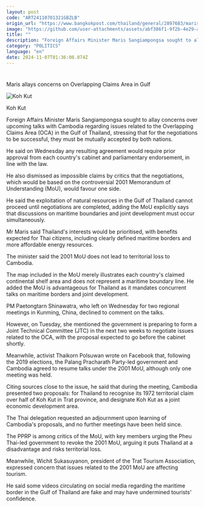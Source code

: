 ```yaml
---
layout: post
code: "ART24110701321GBZLB"
origin_url: "https://www.bangkokpost.com/thailand/general/2897683/maris-allays-concerns-on-overlapping-claims-area-in-gulf"
image: "https://github.com/user-attachments/assets/abf386f1-9f2b-4e29-a19d-87f27c1de9c3"
title: ""
description: "Foreign Affairs Minister Maris Sangiampongsa sought to allay concerns over upcoming talks with Cambodia regarding issues related to the Overlapping Claims Area (OCA) in the Gulf of Thailand, stressing that for the negotiations to be successful, they must be mutually accepted by both nations."
category: "POLITICS"
language: "en"
date: 2024-11-07T01:36:08.074Z
---
```


# 

Maris allays concerns on Overlapping Claims Area in Gulf

![Koh Kut](https://github.com/user-attachments/assets/6727006e-2752-402a-a2b0-6c8fbd2ed309)

Koh Kut

Foreign Affairs Minister Maris Sangiampongsa sought to allay concerns over upcoming talks with Cambodia regarding issues related to the Overlapping Claims Area (OCA) in the Gulf of Thailand, stressing that for the negotiations to be successful, they must be mutually accepted by both nations.

He said on Wednesday any resulting agreement would require prior approval from each country's cabinet and parliamentary endorsement, in line with the law.

He also dismissed as impossible claims by critics that the negotiations, which would be based on the controversial 2001 Memorandum of Understanding (MoU), would favour one side.

He said the exploitation of natural resources in the Gulf of Thailand cannot proceed until negotiations are completed, adding the MoU explicitly says that discussions on maritime boundaries and joint development must occur simultaneously.

Mr Maris said Thailand's interests would be prioritised, with benefits expected for Thai citizens, including clearly defined maritime borders and more affordable energy resources.

The minister said the 2001 MoU does not lead to territorial loss to Cambodia.

The map included in the MoU merely illustrates each country's claimed continental shelf area and does not represent a maritime boundary line. He added the MoU is advantageous for Thailand as it mandates concurrent talks on maritime borders and joint development.

PM Paetongtarn Shinawatra, who left on Wednesday for two regional meetings in Kunming, China, declined to comment on the talks.

However, on Tuesday, she mentioned the government is preparing to form a Joint Technical Committee (JTC) in the next two weeks to negotiate issues related to the OCA, with the proposal expected to go before the cabinet shortly.

Meanwhile, activist Thaikorn Polsuwan wrote on Facebook that, following the 2019 elections, the Palang Pracharath Party-led government and Cambodia agreed to resume talks under the 2001 MoU, although only one meeting was held.

Citing sources close to the issue, he said that during the meeting, Cambodia presented two proposals: for Thailand to recognise its 1972 territorial claim over half of Koh Kut in Trat province, and designate Koh Kut as a joint economic development area.

The Thai delegation requested an adjournment upon learning of Cambodia's proposals, and no further meetings have been held since.

The PPRP is among critics of the MoU, with key members urging the Pheu Thai-led government to revoke the 2001 MoU, arguing it puts Thailand at a disadvantage and risks territorial loss.

Meanwhile, Wichit Sukasuyanon, president of the Trat Tourism Association, expressed concern that issues related to the 2001 MoU are affecting tourism.

He said some videos circulating on social media regarding the maritime border in the Gulf of Thailand are fake and may have undermined tourists' confidence.